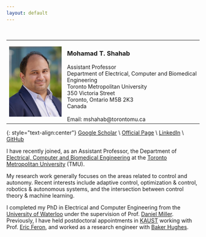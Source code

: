 ```yaml
---
layout: default
---
```










<br>

   


<table style="border: none; border-collapse: collapse; width: 100%;"> 
    <tr> 
        <td style="border: none;"><img align="left" src="./assets\img\shahab.jpg" alt="" width="100%"></td> 
        <td style="border: none;text-align: left; width: 70%">
        <h3>Mohamad T. Shahab</h3>
        Assistant Professor
        <br>
        Department of Electrical, Computer and Biomedical Engineering
        <br>
        Toronto Metropolitan University
        <br>
        350 Victoria Street
        <br>
        Toronto, Ontario M5B 2K3
        <br>
        Canada
        <br>
        <br>
        Email: mshahab@torontomu.ca
        </td> 
    </tr> 
</table> 


{: style="text-align:center"}
[Google Scholar](https://scholar.google.ca/citations?user=Kk0QTh4AAAAJ) \ [Official Page](https://www.torontomu.ca/electrical-computer-biomedical/people/faculty/) \ [LinkedIn](https://www.linkedin.com/in/mshahab/) \ [GitHub](https://github.com/mohshahab)




I have recently joined, as an Assistant Professor, the Department of [Electrical, Computer and Biomedical Engineering](https://www.torontomu.ca/electrical-computer-biomedical/) at the [Toronto Metropolitan University](https://www.torontomu.ca) (TMU). 



My research work generally focuses on the areas related to control and autonomy. Recent interests include adaptive control, optimization & control, robotics & autonomous systems, and the intersection between control theory & machine learning.




I completed my PhD in Electrical and Computer Engineering from the [University of Waterloo](https://www.uwaterloo.ca) under the supervision of Prof. [Daniel Miller](https://uwaterloo.ca/electrical-computer-engineering/profile/miller). Previously, I have held postdoctoral appointments in [KAUST](https://www.kaust.edu.sa) working with Prof. [Eric Feron](http://www.feron.org/Eric/), and worked as a research engineer with [Baker Hughes](https://www.bakerhughes.com).


